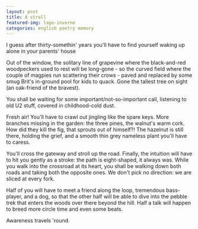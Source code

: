 ```yaml
---
layout: post
title: A stroll
featured-img: lago-inverno
categories: english poetry memory
---
```


I guess after thirty-somethin' years you'll have to find yourself waking up alone in your parents' house

Out of the window, the solitary line of grapevine where the black-and-red woodpeckers used to rest will be long-gone - so the curved field where the couple of magpies run scattering their crows - paved and replaced by some smug Brit's in-ground pool for kids to quack. Gone the tallest tree on sight (an oak-friend of the bravest).

You shall be waiting for some important/not-so-important call, listening to old U2 stuff, covered in childhood-cold dust. 

Fresh air! You'll have to crawl out jingling like the spare keys. More branches missing in the garden: the three pines, the walnut's warm cork. How did they kill the fig, that sprouts out of himself?! The hazelnut is still there, holding the grief, and a smooth thin grey nameless plant you'll have to caress. 

You'll cross the gateway and stroll up the road. Finally, the intuition will have to hit you gently as a stroke: the path is eight-shaped, it always was. While you walk into the crossroad at its heart, you shall be walking down both roads and taking both the opposite ones. We don't pick no direction: we are sliced at every fork.

Half of you will have to meet a friend along the loop, tremendous bass-player, and a dog, so that the other half will be able to dive into the pebble trek that enters the woods over there beyond the hill. Half a talk will happen to breed more circle time and even some beats. 

Awareness travels 'round.
